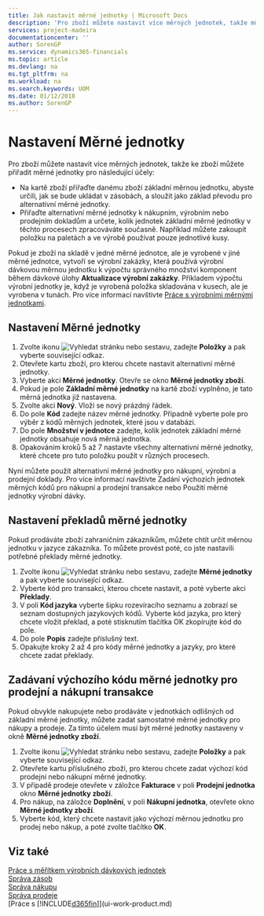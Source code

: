 ```yaml
---
title: Jak nastavit měrné jednotky | Microsoft Docs
description: 'Pro zboží můžete nastavit více měrných jednotek, takže můžete ke zboží přiřadit měrné jednotky.'
services: project-madeira
documentationcenter: ''
author: SorenGP
ms.service: dynamics365-financials
ms.topic: article
ms.devlang: na
ms.tgt_pltfrm: na
ms.workload: na
ms.search.keywords: UOM
ms.date: 01/12/2018
ms.author: SorenGP
---
```

# <a name="set-up-item-units-of-measure"></a>Nastavení Měrné jednotky
Pro zboží můžete nastavit více měrných jednotek, takže ke zboží můžete přiřadit měrné jednotky pro následující účely:

- Na kartě zboží přiřaďte danému zboží základní měrnou jednotku, abyste určili, jak se bude ukládat v zásobách, a sloužit jako základ převodu pro alternativní měrné jednotky.
- Přiřaďte alternativní měrné jednotky k nákupním, výrobním nebo prodejním dokladům a určete, kolik jednotek základní měrné jednotky v těchto procesech zpracováváte současně. Například můžete zakoupit položku na paletách a ve výrobě používat pouze jednotlivé kusy.

Pokud je zboží na skladě v jedné měrné jednotce, ale je vyrobené v jiné měrné jednotce, vytvoří se výrobní zakázky, která používá výrobní dávkovou měrnou jednotku k výpočtu správného množství komponent během dávkové úlohy **Aktualizace výrobní zakázky**. Příkladem výpočtu výrobní jednotky je, když je vyrobená položka skladována v kusech, ale je vyrobena v tunách. Pro více informací navštivte [Práce s výrobními měrnými jednotkami](production-how-to-use-the-manufacturing-batch-unit-of-measure.md).

## <a name="to-set-up-a-unit-of-measure"></a>Nastavení Měrné jednotky
1. Zvolte ikonu ![Vyhledat stránku nebo sestavu](media/ui-search/search_small.png "Ikona Vyhledat stránku nebo sestavu"), zadejte **Položky** a pak vyberte související odkaz.
2. Otevřete kartu zboží, pro kterou chcete nastavit alternativní měrné jednotky.
3. Vyberte akci **Měrné jednotky**. Otevře se okno **Měrné jednotky zboží**.
4. Pokud je pole **Základní měrné jednotky** na kartě zboží vyplněno, je tato měrná jednotka již nastavena.
5. Zvolte akci **Nový**. Vloží se nový prázdný řádek.
6. Do pole **Kód** zadejte název měrné jednotky. Případně vyberte pole pro výběr z kódů měrných jednotek, které jsou v databázi.
7. Do pole **Množství v jednotce** zadejte, kolik jednotek základní měrné jednotky obsahuje nová měrná jednotka.
8. Opakováním kroků 5 až 7 nastavte všechny alternativní měrné jednotky, které chcete pro tuto položku použít v různých procesech.

Nyní můžete použít alternativní měrné jednotky pro nákupní, výrobní a prodejní doklady. Pro více informací navštivte Zadání výchozích jednotek měrných kódů pro nákupní a prodejní transakce nebo Použití měrné jednotky výrobní dávky.

## <a name="to-set-up-unit-of-measure-translations"></a>Nastavení překladů měrné jednotky
Pokud prodáváte zboží zahraničním zákazníkům, můžete chtít určit měrnou jednotku v jazyce zákazníka. To můžete provést poté, co jste nastavili potřebné překlady měrné jednotky.

1. Zvolte ikonu ![Vyhledat stránku nebo sestavu](media/ui-search/search_small.png ""), zadejte **Měrné jednotky** a pak vyberte související odkaz.
2. Vyberte kód pro transakci, kterou chcete nastavit, a poté vyberte akci **Překlady**.
3. V poli **Kód jazyka** vyberte šipku rozevíracího seznamu a zobrazí se seznam dostupných jazykových kódů. Vyberte kód jazyka, pro který chcete vložit překlad, a poté stisknutím tlačítka OK zkopírujte kód do pole.
4. Do pole **Popis** zadejte příslušný text.
5. Opakujte kroky 2 až 4 pro kódy měrné jednotky a jazyky, pro které chcete zadat překlady.

## <a name="to-enter-a-default-unit-of-measure-code-for-sales-and-purchasing-transactions"></a>Zadávaní výchozího kódu měrné jednotky pro prodejní a nákupní transakce
Pokud obvykle nakupujete nebo prodáváte v jednotkách odlišných od základní měrné jednotky, můžete zadat samostatné měrné jednotky pro nákupy a prodeje. Za tímto účelem musí být měrné jednotky nastaveny v okně **Měrné jednotky zboží**.

1. Zvolte ikonu ![Vyhledat stránku nebo sestavu](media/ui-search/search_small.png "Ikona Vyhledat stránku nebo sestavu"), zadejte **Položky** a pak vyberte související odkaz.
2. Otevřete kartu příslušného zboží, pro kterou chcete zadat výchozí kód prodejní nebo nákupní měrné jednotky.
3. V případě prodeje otevřete v záložce **Fakturace** v poli **Prodejní jednotka** okno **Měrné jednotky zboží**.
4. Pro nákup, na záložce **Doplnění**, v poli **Nákupní jednotka**, otevřete okno **Měrné jednotky zboží**.
5. Vyberte kód, který chcete nastavit jako výchozí měrnou jednotku pro prodej nebo nákup, a poté zvolte tlačítko **OK**.

## <a name="see-also"></a>Viz také
[Práce s měřítkem výrobních dávkových jednotek](production-how-to-use-the-manufacturing-batch-unit-of-measure.md)  
[Správa zásob](inventory-manage-inventory.md)  
[Správa nákupu](purchasing-manage-purchasing.md)  
[Správa prodeje](sales-manage-sales.md)    
[Práce s [!INCLUDE[d365fin](includes/d365fin_md.md)]](ui-work-product.md)
